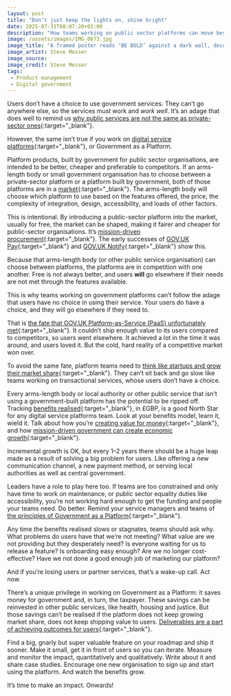 ```yaml
---
layout: post
title: "Don’t just keep the lights on, shine bright"
date: 2025-07-31T08:07:20+01:00
description: "How teams working on public sector platforms can move beyond maintenance, outshine private alternatives, and adjust their mindset to drive value for users."
image: /assets/images/IMG_0673.jpg
image_title: "A framed poster reads ‘BE BOLD’ against a dark wall, decorated with colorful bunting flags. Text is large and clear."
image_artist: Steve Messer
image_source:
image_credit: Steve Messer
tags:
 - Product management
 - Digital government
---
```


Users don’t have a choice to use government services. They can’t go anywhere else, so the services must work and _work well_. It’s an adage that does well to remind us [why public services are not the same as private-sector ones](https://www.careful.industries/blog/2025-3-5-ways-public-sector-services-are-not-the-same-as-private-sector-onesnbsp){:target="_blank"}.

However, the same isn’t true if you work on [digital service platforms](https://gds.blog.gov.uk/2023/08/08/how-common-platforms-deliver-brilliant-digital-services/){:target="_blank"}, or Government as a Platform. 

Platform products, built by government for public sector organisations, are intended to be better, cheaper and preferable to competitors. If an arms-length body or small government organisation has to choose between a private-sector platform or a platform built by government, both of those platforms are in a [market](https://en.wikipedia.org/wiki/Market_(economics)){:target="_blank"}. The arms-length body will choose which platform to use based on the features offered, the price, the complexity of integration, design, accessibility, and loads of other factors. 

This is intentional. By introducing a public-sector platform into the market, usually for free, the market can be shaped, making it fairer and cheaper for public-sector organisations. It’s [mission-driven procurement](https://cdep.sipa.columbia.edu/sites/cdep.sipa.columbia.edu/files/content/Mazzucato.pptx.pdf){:target="_blank"}. The early successes of [GOV.‌UK Pay](https://www.ucl.ac.uk/bartlett/sites/bartlett/files/final_iipp-2021-01_government-digital-service_kattel_takala.pdf){:target="_blank"} and [GOV.‌UK Notify](https://www.gov.uk/government/news/governments-streamlined-messaging-service-to-save-taxpayer-175m){:target="_blank"} show this. 

Because that arms-length body (or other public service organisation) can choose between platforms, the platforms are in competition with one another. Free is not always better, and users **will** go elsewhere if their needs are not met through the features available. 

This is why teams working on government platforms can’t follow the adage that users have no choice in using their service. Your users do have a choice, and they will go elsewhere if they need to.

That is [the fate that GOV.‌UK Platform-as-Service (PaaS) unfortunately met](https://gds.blog.gov.uk/2022/07/12/why-weve-decided-to-decommission-gov-uk-paas-platform-as-a-service/){:target="_blank"}. It couldn’t ship enough value to its users compared to competitors, so users went elsewhere. It achieved a lot in the time it was around, and users loved it. But the cold, hard reality of a competitive market won over. 

To avoid the same fate, platform teams need to [think like startups and grow their market share](https://www.reforge.com/guides/understand-how-growth-strategy-contributes-to-product-strategy){:target="_blank"}. They can’t sit back and go slow like teams working on transactional services, whose users don’t have a choice.

Every arms-length body or local authority or other public service that isn’t using a government-built platform has the potential to be ripped off. Tracking [benefits realised](https://projectdelivery.gov.uk/teal-book/home/part-e-planning-and-control/chapter-19-benefits-management/){:target="_blank"}, in £GBP, is a good North Star for any digital service platforms team. Look at your benefits model, learn it, wield it. Talk about how you’re [creating value for money](https://ddat-capability-framework.service.gov.uk/skills#creating-value-for-money){:target="_blank"}, and how [mission-driven government can create economic growth](https://www.nesta.org.uk/feature/digital-and-mission-driven-government/digital-and-mission-driven-government-growth/){:target="_blank"}.

Incremental growth is OK, but every 1–2 years there should be a huge leap made as a result of solving a big problem for users. Like offering a new communication channel, a new payment method, or serving local authorities as well as central government. 

Leaders have a role to play here too. If teams are too constrained and only have time to work on maintenance, or public sector equality duties like accessibility, you’re not working hard enough to get the funding and people your teams need. Do better. Remind your service managers and teams of [the principles of Government as a Platform](https://governmentasaplatform.blog.gov.uk/2016/02/29/governmentasaplatform-%20foundations/){:target="_blank"}.

Any time the benefits realised slows or stagnates, teams should ask why. What problems do users have that we’re not meeting? What value are we not providing but they desperately need? Is everyone waiting for us to release a feature? Is onboarding easy enough? Are we no longer cost-effective? Have we not done a good enough job of marketing our platform?

And if you’re losing users or partner services, that’s a wake-up call. Act now.

There’s a unique privilege in working on Government as a Platform: it saves money for government and, in turn, the taxpayer. These savings can be reinvested in other public services, like health, housing and justice. But those savings can’t be realised if the platform does not keep growing market share, does not keep shipping value to users. [Deliverables are a part of achieving outcomes for users](https://www.jamiearnold.com/blog/2019/8/12/outcomes-goals-and-objectives){:target="_blank"}.

Find a big, gnarly but super valuable feature on your roadmap and ship it sooner. Make it small, get it in front of users so you can iterate. Measure and monitor the impact, quantitatively and qualitatively. Write about it and share case studies. Encourage one new organisation to sign up and start using the platform. And watch the benefits grow.

It’s time to make an impact. Onwards!